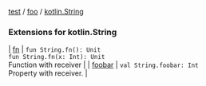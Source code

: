 [test](test/index) / [foo](test/foo/index) / [kotlin.String](test/foo/kotlin.-string/index)

### Extensions for kotlin.String

| [fn](test/foo/kotlin.-string/fn) | `fun String.fn(): Unit`<br>`fun String.fn(x: Int): Unit`<br>Function with receiver |
| [foobar](test/foo/kotlin.-string/foobar) | `val String.foobar: Int`<br>Property with receiver. |

